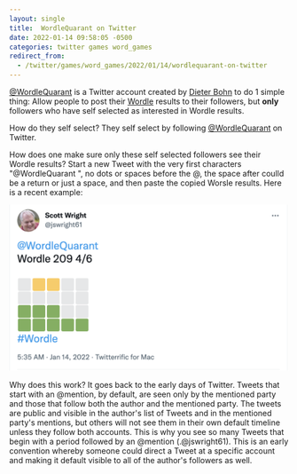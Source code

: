 ```yaml
---
layout: single
title:  WordleQuarant on Twitter
date: 2022-01-14 09:58:05 -0500
categories: twitter games word_games
redirect_from:
  - /twitter/games/word_games/2022/01/14/wordlequarant-on-twitter
---
```

[@WordleQuarant](https://twitter.com/wordlequarant) is a Twitter account created by [Dieter Bohn](https://twitter.com/backlon)
to do 1 simple thing: Allow people to post their [Wordle](https://www.powerlanguage.co.uk/wordle/) results to their
followers, but **only** followers who have self selected as interested in Wordle results.

How do they self select? They self select by following [@WordleQuarant](https://twitter.com/wordlequarant) on Twitter.

How does one make sure only these
self selected followers see their Wordle results? Start a new Tweet with the very first characters "@WordleQuarant ",
no dots or spaces before the @, the space after coulld be a return or just a space, and then paste the copied Worsle results. Here is a recent example:

[![Wordle Post example](/assets/images/wordle_tweet.png)](https://twitter.com/jswright61/status/1481938097717882881 )

Why does this work? It goes back to the early days of Twitter. Tweets that start with an @mention, by default, are seen
only by the mentioned party and those that follow both the author and the mentioned party. The tweets are public and
visible in the author's list of Tweets and in the mentioned party's mentions, but others will not see them in their
own default timeline unless they follow both accounts. This is why you see so many Tweets that begin with a period
followed by an @mention (.@jswright61). This is an early convention whereby someone could direct a Tweet at a specific
account and making it default visible to all of the author's followers as well.
